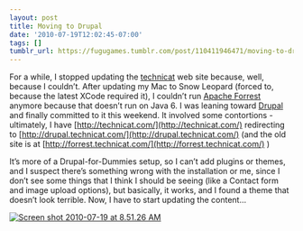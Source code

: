```yaml
---
layout: post
title: Moving to Drupal
date: '2010-07-19T12:02:45-07:00'
tags: []
tumblr_url: https://fugugames.tumblr.com/post/110411946471/moving-to-drupal
---
```

For a while, I stopped updating the [technicat](http://technicat.com/) web site because, well, because I couldn’t. After updating my Mac to Snow Leopard (forced to, because the latest XCode required it), I couldn’t run [Apache Forrest](http://forrest.apache.org/) anymore because that doesn’t run on Java 6. I was leaning toward [Drupal](http://drupal.org/) and finally committed to it this weekend. It involved some contortions - ultimately, I have [http://technicat.com/](http://technicat.com/) redirecting to [http://drupal.technicat.com/](http://drupal.technicat.com/) (and the old site is at [http://forrest.technicat.com/](http://forrest.technicat.com/) )

It’s more of a Drupal-for-Dummies setup, so I can’t add plugins or themes, and I suspect there’s something wrong with the installation or me, since I don’t see some things that I think I should be seeing (like a Contact form and image upload options), but basically, it works, and I found a theme that doesn’t look terrible. Now, I have to start updating the content…

[![](http://itshardtofondlepenguins.com/wp-content/uploads/2010/07/Screen-shot-2010-07-19-at-8.51.26-AM.png "Screen shot 2010-07-19 at 8.51.26 AM")](http://itshardtofondlepenguins.com/wp-content/uploads/2010/07/Screen-shot-2010-07-19-at-8.51.26-AM.png)


